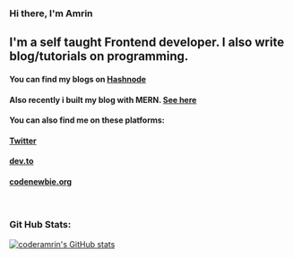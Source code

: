 ### Hi there, I'm Amrin

## I'm a self taught Frontend developer. I also write blog/tutorials on programming. 
#### You can find my blogs on [Hashnode](https://hashnode.com/@coderamrin)
#### Also recently i built my blog with MERN. [See here](https://coderamrin.herokuapp.com/blog)

#### You can also find me on these platforms:
#### [Twitter](https://twitter.com/CoderAmrin)<br>
#### [dev.to](https://dev.to/coderamrin)<br> 
#### [codenewbie.org](https://community.codenewbie.org/coderamrin)

<br>
 
### Git Hub Stats:

[![coderamrin's GitHub stats](https://github-readme-stats.vercel.app/api?username=coderamrin&show_icons=true&theme=prussian)](https://github.com/coderamrin/github-readme-stats)
